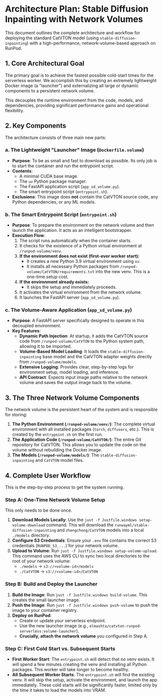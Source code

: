 # Architecture Plan: Stable Diffusion Inpainting with Network Volumes

This document outlines the complete architecture and workflow for deploying the standard CatVTON model (using `stable-diffusion-inpainting`) with a high-performance, network-volume-based approach on RunPod.

## 1. Core Architectural Goal

The primary goal is to achieve the fastest possible cold-start times for the serverless worker. We accomplish this by creating an extremely lightweight Docker image (a "launcher") and externalizing all large or dynamic components to a persistent network volume.

This decouples the runtime environment from the code, models, and dependencies, providing significant performance gains and operational flexibility.

## 2. Key Components

The architecture consists of three main new parts:

### a. The Lightweight "Launcher" Image (`Dockerfile.volume`)

-   **Purpose**: To be as small and fast to download as possible. Its only job is to start the container and run the entrypoint script.
-   **Contents**:
    -   A minimal CUDA base image.
    -   The `uv` Python package manager.
    -   The FastAPI application script (`app_sd_volume.py`).
    -   The smart entrypoint script (`entrypoint.sh`).
-   **Exclusions**: This image does **not** contain the CatVTON source code, any Python dependencies, or any ML models.

### b. The Smart Entrypoint Script (`entrypoint.sh`)

-   **Purpose**: To prepare the environment on the network volume and then launch the application. It acts as an intelligent bootstrapper.
-   **Execution Flow**:
    1.  The script runs automatically when the container starts.
    2.  It checks for the existence of a Python virtual environment at `/runpod-volume/venv`.
    3.  **If the environment does not exist (first-ever worker start):**
        -   It creates a new Python 3.9 virtual environment using `uv`.
        -   It installs all necessary Python packages from `/runpod-volume/CatVTON/requirements.txt` into the new venv. This is a one-time setup cost.
    4.  **If the environment already exists:**
        -   It skips the setup and immediately proceeds.
    5.  It activates the virtual environment from the network volume.
    6.  It launches the FastAPI server (`app_sd_volume.py`).

### c. The Volume-Aware Application (`app_sd_volume.py`)

-   **Purpose**: A FastAPI server specifically designed to operate in this decoupled environment.
-   **Key Features**:
    -   **Dynamic Path Injection**: At startup, it adds the CatVTON source code from `/runpod-volume/CatVTON` to the Python system path, allowing it to be imported.
    -   **Volume-Based Model Loading**: It loads the `stable-diffusion-inpainting` base model and the CatVTON adapter weights directly from `/runpod-volume/models`.
    -   **Extensive Logging**: Provides clear, step-by-step logs for environment setup, model loading, and inference.
    -   **API Contract**: Expects input image paths relative to the network volume and saves the output image back to the volume.

## 3. The Three Network Volume Components

The network volume is the persistent heart of the system and is responsible for storing:

1.  **The Python Environment (`/runpod-volume/venv/`)**: The complete virtual environment with all installed packages (`torch`, `diffusers`, etc.). This is created by the `entrypoint.sh` on the first run.
2.  **The Application Code (`/runpod-volume/CatVTON/`)**: The entire Git repository for CatVTON. This allows you to update the code on the volume without rebuilding the Docker image.
3.  **The Models (`/runpod-volume/models/`)**: The `stable-diffusion-inpainting` and `CatVTON` model files.

## 4. Complete User Workflow

This is the step-by-step process to get the system running.

### Step A: One-Time Network Volume Setup

This only needs to be done once.

1.  **Download Models Locally**: Use the `just -f Justfile.windows setup-volume-download` command. This will download the `runwayml/stable-diffusion-inpainting` and `zhengchong/CatVTON` models into a local `./models` directory.
2.  **Configure S3 Credentials**: Ensure your `.env` file contains the correct S3 credentials (`RUNPOD_S3_...`) for your network volume.
3.  **Upload to Volume**: Run `just -f Justfile.windows setup-volume-upload`. This command uses the AWS CLI to sync two local directories to the root of your network volume:
    -   `./models` -> `s3://<volume-id>/models`
    -   `./CatVTON` -> `s3://<volume-id>/CatVTON`

### Step B: Build and Deploy the Launcher

1.  **Build the Image**: Run `just -f Justfile.windows build-volume`. This creates the small launcher image.
2.  **Push the Image**: Run `just -f Justfile.windows push-volume` to push the image to your container registry.
3.  **Deploy on RunPod**:
    -   Create or update your serverless endpoint.
    -   Use the new launcher image (e.g., `elmashta/catvton-runpod-serverless:volume-launcher`).
    -   **Crucially, attach the network volume** you configured in Step A.

### Step C: First Cold Start vs. Subsequent Starts

-   **First Worker Start**: The `entrypoint.sh` will detect that no venv exists. It will spend a few minutes creating the venv and installing all Python packages. This worker will take longer to become healthy.
-   **All Subsequent Worker Starts**: The `entrypoint.sh` will find the existing venv. It will skip the setup, activate the environment, and launch the app immediately. These cold starts will be significantly faster, limited only by the time it takes to load the models into VRAM.
